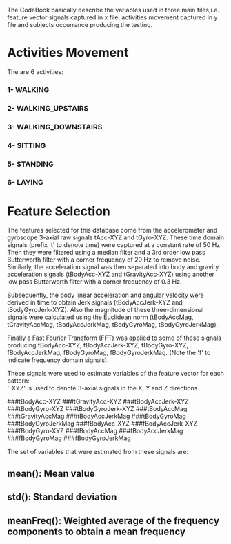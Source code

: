 The CodeBook basically describe the variables used in three main files,i.e. feature vector signals captured in x file, 
activities movement captured in y file and subjects occurrance producing the testing.

Activities Movement
===================
The are 6 activities: 
### 1- WALKING
### 2- WALKING_UPSTAIRS
### 3- WALKING_DOWNSTAIRS
### 4- SITTING
### 5- STANDING
### 6- LAYING


Feature Selection 
=================

The features selected for this database come from the accelerometer and gyroscope 3-axial raw signals tAcc-XYZ and tGyro-XYZ. These time domain signals (prefix 't' to denote time) were captured at a constant rate of 50 Hz. Then they were filtered using a median filter and a 3rd order low pass Butterworth filter with a corner frequency of 20 Hz to remove noise. Similarly, the acceleration signal was then separated into body and gravity acceleration signals (tBodyAcc-XYZ and tGravityAcc-XYZ) using another low pass Butterworth filter with a corner frequency of 0.3 Hz. 

Subsequently, the body linear acceleration and angular velocity were derived in time to obtain Jerk signals (tBodyAccJerk-XYZ and tBodyGyroJerk-XYZ). Also the magnitude of these three-dimensional signals were calculated using the Euclidean norm (tBodyAccMag, tGravityAccMag, tBodyAccJerkMag, tBodyGyroMag, tBodyGyroJerkMag). 

Finally a Fast Fourier Transform (FFT) was applied to some of these signals producing fBodyAcc-XYZ, fBodyAccJerk-XYZ, fBodyGyro-XYZ, fBodyAccJerkMag, fBodyGyroMag, fBodyGyroJerkMag. (Note the 'f' to indicate frequency domain signals). 

These signals were used to estimate variables of the feature vector for each pattern:  
'-XYZ' is used to denote 3-axial signals in the X, Y and Z directions.

###tBodyAcc-XYZ
###tGravityAcc-XYZ
###tBodyAccJerk-XYZ
###tBodyGyro-XYZ
###tBodyGyroJerk-XYZ
###tBodyAccMag
###tGravityAccMag
###tBodyAccJerkMag
###tBodyGyroMag
###tBodyGyroJerkMag
###fBodyAcc-XYZ
###fBodyAccJerk-XYZ
###fBodyGyro-XYZ
###fBodyAccMag
###fBodyAccJerkMag
###fBodyGyroMag
###fBodyGyroJerkMag

The set of variables that were estimated from these signals are: 

## mean(): Mean value
## std(): Standard deviation
## meanFreq(): Weighted average of the frequency components to obtain a mean frequency



